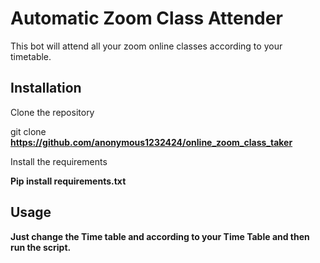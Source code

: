 # Automatic Zoom Class Attender

This bot will attend all your zoom online classes according to your timetable.

## Installation


Clone the repository 

git clone **https://github.com/anonymous1232424/online_zoom_class_taker**

Install the requirements

**Pip install requirements.txt**

## Usage

**Just change the Time table and according to your Time Table and then run the script.**
